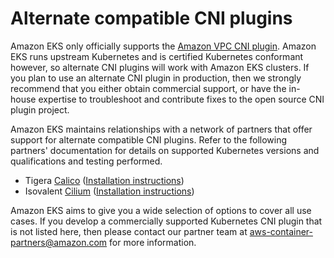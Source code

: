 # Alternate compatible CNI plugins<a name="alternate-cni-plugins"></a>

Amazon EKS only officially supports the [Amazon VPC CNI plugin](pod-networking.md)\. Amazon EKS runs upstream Kubernetes and is certified Kubernetes conformant however, so alternate CNI plugins will work with Amazon EKS clusters\. If you plan to use an alternate CNI plugin in production, then we strongly recommend that you either obtain commercial support, or have the in\-house expertise to troubleshoot and contribute fixes to the open source CNI plugin project\.

Amazon EKS maintains relationships with a network of partners that offer support for alternate compatible CNI plugins\. Refer to the following partners' documentation for details on supported Kubernetes versions and qualifications and testing performed\.
+ Tigera [ Calico](https://www.tigera.io/partners/aws/) \([Installation instructions](https://docs.projectcalico.org/getting-started/kubernetes/managed-public-cloud/eks)\)
+ Isovalent [Cilium](https://cilium.io/contact-us-eks/) \([Installation instructions](https://docs.cilium.io/en/v1.7/gettingstarted/k8s-install-eks/)\)

Amazon EKS aims to give you a wide selection of options to cover all use cases\. If you develop a commercially supported Kubernetes CNI plugin that is not listed here, then please contact our partner team at [aws\-container\-partners@amazon\.com](mailto:aws-container-partners@amazon.com) for more information\.